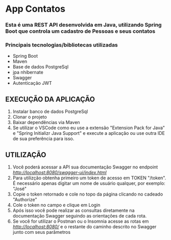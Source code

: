 # App Contatos
### Esta é uma REST API desenvolvida em Java, utilizando Spring Boot que controla um cadastro de Pessoas e seus contatos

### Principais tecnologias/bibliotecas utilizadas
- Spring Boot
- Maven
- Base de dados PostgreSql
- jpa nhibernate
- Swagger
- Autenticação JWT

## EXECUÇÃO DA APLICAÇÃO
1. Instalar banco de dados PostgreSql
2. Clonar o projeto
3. Baixar dependências via Maven
4. Se utilizar o VSCode como eu use a extensão "Extension Pack for Java" e "Spring Initializr Java Support" e execute a aplicação ou use outra IDE de sua preferência para isso.
   
## UTILIZAÇÃO
1. Você poderá acessar a API sua documentação Swagger no endpoint *[http://localhost:8080/swagger-ui/index.html](http://localhost:8080/swagger-ui/index.html)*
2. Para utilizção obtenha primeiro um token de acesso em TOKEN "/token". É necessário apenas digitar um nome de usuário qualquer, por exemplo: "José"
3. Copie o token retornado e cole no topo da página clicando no cadeado "Authorize"
4. Cole o token no campo e clique em Login
5. Após isso você pode realizar as consultas diretamente na documentação Swagger seguindo as orientações de cada rota.
6. Se você for utilizar o Postman ou o Insomnia acesse as rotas em *[http://localhost:8080/](http://localhost:8080/)* e o restante do caminho descrito no Swagger junto com seus parâmetros
   

